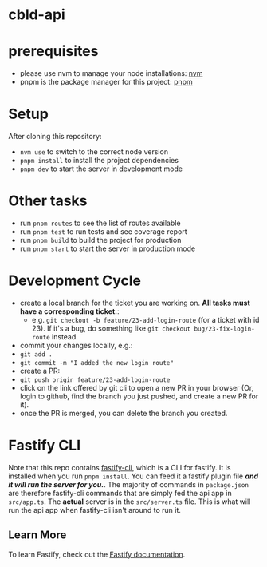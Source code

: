 # cbld-api

# prerequisites

- please use nvm to manage your node installations: [nvm](https://www.freecodecamp.org/news/node-version-manager-nvm-install-guide/)
- pnpm is the package manager for this project: [pnpm](https://pnpm.io/installation)

# Setup

After cloning this repository:

- `nvm use` to switch to the correct node version
- `pnpm install` to install the project dependencies
- `pnpm dev` to start the server in development mode

# Other tasks

- run `pnpm routes` to see the list of routes available
- run `pnpm test` to run tests and see coverage report
- run `pnpm build` to build the project for production
- run `pnpm start` to start the server in production mode

# Development Cycle

- create a local branch for the ticket you are working on. **All tasks must have a corresponding ticket.**:
  - e.g. `git checkout -b feature/23-add-login-route` (for a ticket with id 23). If it's a bug, do something like `git checkout bug/23-fix-login-route` instead.
- commit your changes locally, e.g.:
- `git add .`
- `git commit -m "I added the new login route"`
- create a PR:
- `git push origin feature/23-add-login-route`
- click on the link offered by git cli to open a new PR in your browser (Or, login to github, find the branch you just pushed, and create a new PR for it).
- once the PR is merged, you can delete the branch you created.

# Fastify CLI

Note that this repo contains [fastify-cli](https://github.com/fastify/fastify-cli), which is a CLI for fastify. It is installed when you run `pnpm install`.
You can feed it a fastify plugin file **_and it will run the server for you._**.
The majority of commands in `package.json` are therefore fastify-cli commands that are simply fed the api app in `src/app.ts`.
The **actual** server is in the `src/server.ts` file. This is what will run the api app when fastify-cli isn't around to run it.

## Learn More

To learn Fastify, check out the [Fastify documentation](https://fastify.dev/docs/latest/).
